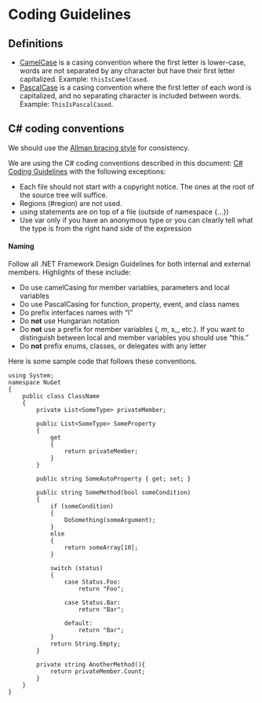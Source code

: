 # Coding Guidelines

## Definitions

* [CamelCase](http://en.wikipedia.org/wiki/CamelCase) is a casing convention where the first letter is lower-case, words are not separated by any character but have their first letter capitalized. Example: <code>thisIsCamelCased</code>. 
* [PascalCase](http://c2.com/cgi/wiki?PascalCase) is a casing convention where the first letter of each word is capitalized, and no separating character is included between words. Example: <code>ThisIsPascalCased</code>. 

## C# coding conventions

We should use the [Allman bracing style](http://en.wikipedia.org/wiki/Indent_style#Allman_style) for consistency.

We are using the C# coding conventions described in this document: [C# Coding Guidelines](http://blogs.msdn.com/brada/articles/361363.aspx) with the following exceptions:

* Each file should not start with a copyright notice. The ones at the root of the source tree will suffice. 
* Regions (#region) are not used. 
* using statements are on top of a file (outside of namespace {...}) 
* Use var only if you have an anonymous type or you can clearly tell what the type is from the right hand side of the expression 

#### Naming
Follow all .NET Framework Design Guidelines for both internal and external members. Highlights of these include:
* Do use camelCasing for member variables, parameters and local variables
* Do use PascalCasing for function, property, event, and class names
* Do prefix interfaces names with “I”
* Do __not__ use Hungarian notation
* Do __not__ use a prefix for member variables (_, m_, s_, etc.). If you want to distinguish between local and member variables you should use “this.”
* Do __not__ prefix enums, classes, or delegates with any letter


Here is some sample code that follows these conventions.

	using System;
	namespace NuGet
	{
		public class ClassName
		{
			private List<SomeType> privateMember;

			public List<SomeType> SomeProperty
			{
				get
				{
					return privateMember;
				}
			}

			public string SomeAutoProperty { get; set; }

			public string SomeMethod(bool someCondition)
			{
				if (someCondition)
				{
					DoSomething(someArgument);
				}
				else
				{
					return someArray[10];
				}

				switch (status)
				{
					case Status.Foo:
						return "Foo";

					case Status.Bar:
						return "Bar";

					default:
						return "Bar";
				}
				return String.Empty;
			}
			
			private string AnotherMethod(){
				return privateMember.Count;
			}
		}
    }		
